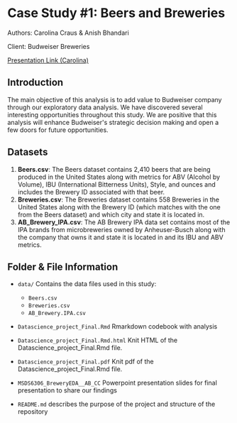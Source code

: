 # Case Study #1: Beers and Breweries

Authors: Carolina Craus & Anish Bhandari 

Client: Budweiser Breweries 

[Presentation Link (Carolina)](https://zoom.us/rec/share/zQ4aOhac5PfD9WrC4VJVCO9YTkVFnJnGjFbAJalMg_I-eJFvsOED4bDcHpdB9x5G.aSxLF9fkPp8HH314)

## Introduction 

The main objective of this analysis is to add value to Budweiser company
through our exploratory data analysis. We have discovered several
interesting opportunities throughout this study. We are positive that
this analysis will enhance Budweiser's strategic decision making and
open a few doors for future opportunities.

## Datasets

1. **Beers.csv**: The Beers dataset contains 2,410 beers that are being produced in the United States along with metrics for ABV (Alcohol by Volume), IBU (International Bitterness Units), Style, and ounces and includes the Brewery ID associated with that beer.
2. **Breweries.csv**: The Breweries dataset contains 558 Breweries in the United States along with the Brewery ID (which matches with the one from the Beers dataset) and which city and state it is located in.
3. **AB_Brewery_IPA.csv**: The AB Brewery IPA data set contains most of the IPA brands from microbreweries owned by Anheuser-Busch along with the company that owns it and state it is located in and its IBU and ABV metrics. 

## Folder & File Information 

- `data/` Contains the data files used in this study:

    - `Beers.csv`
    - `Breweries.csv`
    - `AB_Brewery.IPA.csv`
- `Datascience_project_Final.Rmd` Rmarkdown codebook with analysis
- `Datascience_project_Final.Rmd.html` Knit HTML of the Datascience_project_Final.Rmd file. 
- `Datascience_project_Final.pdf` Knit pdf of the Datascience_project_Final.Rmd file. 
- `MSDS6306_BreweryEDA__AB_CC` Powerpoint presentation slides for final presentation to share our findings
- `README.md` describes the purpose of the project and structure of the repository
